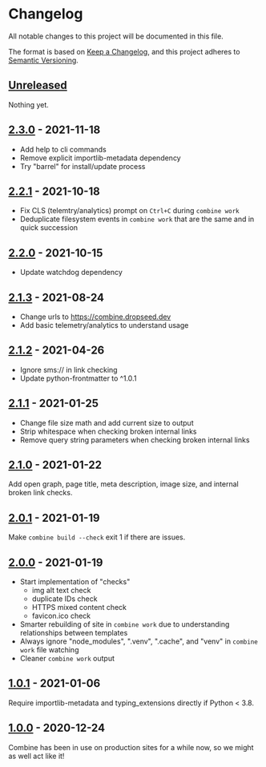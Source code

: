 # Changelog

All notable changes to this project will be documented in this file.

The format is based on [Keep a Changelog](https://keepachangelog.com/en/1.0.0/),
and this project adheres to [Semantic Versioning](https://semver.org/spec/v2.0.0.html).

## [Unreleased]

Nothing yet.

## [2.3.0] - 2021-11-18

- Add help to cli commands
- Remove explicit importlib-metadata dependency
- Try "barrel" for install/update process

## [2.2.1] - 2021-10-18

- Fix CLS (telemtry/analytics) prompt on `Ctrl+C` during `combine work`
- Deduplicate filesystem events in `combine work` that are the same and in quick succession

## [2.2.0] - 2021-10-15

- Update watchdog dependency

## [2.1.3] - 2021-08-24

- Change urls to https://combine.dropseed.dev
- Add basic telemetry/analytics to understand usage

## [2.1.2] - 2021-04-26

- Ignore sms:// in link checking
- Update python-frontmatter to ^1.0.1

## [2.1.1] - 2021-01-25

- Change file size math and add current size to output
- Strip whitespace when checking broken internal links
- Remove query string parameters when checking broken internal links

## [2.1.0] - 2021-01-22

Add open graph, page title, meta description, image size, and internal broken link checks.

## [2.0.1] - 2021-01-19

Make `combine build --check` exit 1 if there are issues.

## [2.0.0] - 2021-01-19

- Start implementation of "checks"
  - img alt text check
  - duplicate IDs check
  - HTTPS mixed content check
  - favicon.ico check
- Smarter rebuilding of site in `combine work` due to understanding relationships between templates
- Always ignore "node_modules", ".venv", ".cache", and "venv" in `combine work` file watching
- Cleaner `combine work` output

## [1.0.1] - 2021-01-06

Require importlib-metadata and typing_extensions directly if Python < 3.8.

## [1.0.0] - 2020-12-24

Combine has been in use on production sites for a while now, so we might as well act like it!

[Unreleased]: https://github.com/dropseed/combine/compare/2.3.0...HEAD
[2.3.0]: https://github.com/dropseed/combine/releases/tag/2.3.0
[2.2.1]: https://github.com/dropseed/combine/releases/tag/2.2.1
[2.2.0]: https://github.com/dropseed/combine/releases/tag/2.2.0
[2.1.3]: https://github.com/dropseed/combine/releases/tag/2.1.3
[2.1.2]: https://github.com/dropseed/combine/releases/tag/2.1.2
[2.1.1]: https://github.com/dropseed/combine/releases/tag/2.1.1
[2.1.0]: https://github.com/dropseed/combine/releases/tag/2.1.0
[2.0.1]: https://github.com/dropseed/combine/releases/tag/2.0.1
[2.0.0]: https://github.com/dropseed/combine/releases/tag/2.0.0
[1.0.1]: https://github.com/dropseed/combine/releases/tag/1.0.1
[1.0.0]: https://github.com/dropseed/combine/releases/tag/1.0.0

